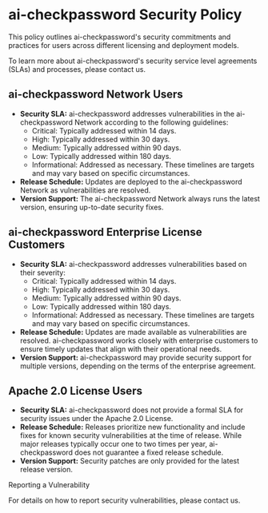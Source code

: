 # ai-checkpassword Security Policy

This policy outlines ai-checkpassword's security commitments and practices for users across different licensing and deployment models.

To learn more about ai-checkpassword's security service level agreements (SLAs) and processes, please contact us.


## ai-checkpassword Network Users

- **Security SLA:** ai-checkpassword addresses vulnerabilities in the ai-checkpassword Network according to the following guidelines:
    - Critical: Typically addressed within 14 days.
    - High: Typically addressed within 30 days.
    - Medium: Typically addressed within 90 days.
    - Low: Typically addressed within 180 days.
    - Informational: Addressed as necessary.
    These timelines are targets and may vary based on specific circumstances.
- **Release Schedule:** Updates are deployed to the ai-checkpassword Network as vulnerabilities are resolved.
- **Version Support:** The ai-checkpassword Network always runs the latest version, ensuring up-to-date security fixes.

## ai-checkpassword Enterprise License Customers

- **Security SLA:** ai-checkpassword addresses vulnerabilities based on their severity:
    - Critical: Typically addressed within 14 days.
    - High: Typically addressed within 30 days.
    - Medium: Typically addressed within 90 days.
    - Low: Typically addressed within 180 days.
    - Informational: Addressed as necessary.
    These timelines are targets and may vary based on specific circumstances.
- **Release Schedule:** Updates are made available as vulnerabilities are resolved. ai-checkpassword works closely with enterprise customers to ensure timely updates that align with their operational needs.
- **Version Support:** ai-checkpassword may provide security support for multiple versions, depending on the terms of the enterprise agreement.

## Apache 2.0 License Users

- **Security SLA:** ai-checkpassword does not provide a formal SLA for security issues under the Apache 2.0 License.
- **Release Schedule:** Releases prioritize new functionality and include fixes for known security vulnerabilities at the time of release. While major releases typically occur one to two times per year, ai-checkpassword does not guarantee a fixed release schedule.
- **Version Support:** Security patches are only provided for the latest release version.

Reporting a Vulnerability

For details on how to report security vulnerabilities, please contact us.
